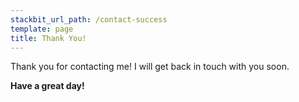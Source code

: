 ```yaml
---
stackbit_url_path: /contact-success
template: page
title: Thank You!
---
```


Thank you for contacting me! I will get back in touch with you soon.

**Have a great day!**